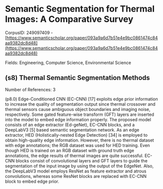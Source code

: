 # Semantic Segmentation for Thermal Images: A Comparative Survey

CorpusID: 249097409 - [https://www.semanticscholar.org/paper/093a9a6d7b51e4e9bc0861474c84aa9382dc8d48](https://www.semanticscholar.org/paper/093a9a6d7b51e4e9bc0861474c84aa9382dc8d48)

Fields: Engineering, Computer Science, Environmental Science

## (s8) Thermal Semantic Segmentation Methods
Number of References: 3

(p8.0) Edge-Conditioned CNN (EC-CNN) [17] exploits edge prior information to increase the quality of segmentation output since thermal crossover and thermal sensors cause ambiguous object boundaries and imaging noise, respectively. Some gated feature-wise transform (GFT) layers are inserted into the model to embed edge information properly. The proposed model consists of an edge extractor (Ed-geNet), EC-CNN blocks, and a DeepLabV3 [5] based semantic segmentation network. As an edge extractor, HED (Holistically-nested Edge Detection) [34] is employed to obtain high-quality edge information. However, there is no thermal dataset with edge annotations; the RGB dataset was used for HED training. Even though HED is trained on an RGB dataset with ground truth edge annotations, the edge results of thermal images are quite successful. EC-CNN blocks consist of convolutional layers and GFT layers to guide the segmentation of the input image by using the output of the EdgeNet. Also, the DeepLabV3 model employs ResNet as feature extractor and atrous convolutions, whereas some ResNet blocks are replaced with EC-CNN block to embed edge prior.
